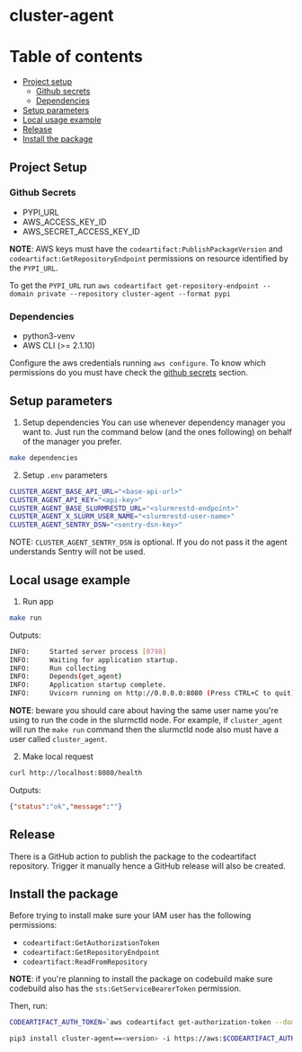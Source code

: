 # cluster-agent

# Table of contents

- [Project setup](#project-setup)
  - [Github secrets](#github-secrets)
  - [Dependencies](#dependencies)
- [Setup parameters](#setup-parameters)
- [Local usage example](#local-usage-exemple)
- [Release](#release)
- [Install the package](#install-the-package)

## Project Setup

### Github Secrets

* PYPI_URL
* AWS_ACCESS_KEY_ID
* AWS_SECRET_ACCESS_KEY_ID

**NOTE**: AWS keys must have the `codeartifact:PublishPackageVersion` and `codeartifact:GetRepositoryEndpoint` permissions on resource identified by the `PYPI_URL`.

To get the `PYPI_URL` run `aws codeartifact get-repository-endpoint --domain private --repository cluster-agent --format pypi`

### Dependencies

* python3-venv
* AWS CLI (>= 2.1.10)

Configure the aws credentials running `aws configure`. To know which permissions do you must have check the [github secrets](#github-secrets) section.

## Setup parameters

1. Setup dependencies
  You can use whenever dependency manager you want to. Just run the command below (and the ones following) on behalf of the manager you prefer.

  ```bash
  make dependencies
  ```

2. Setup `.env` parameters
  ```bash
  CLUSTER_AGENT_BASE_API_URL="<base-api-url>"
  CLUSTER_AGENT_API_KEY="<api-key>"
  CLUSTER_AGENT_BASE_SLURMRESTD_URL="<slurmrestd-endpoint>"
  CLUSTER_AGENT_X_SLURM_USER_NAME="<slurmrestd-user-name>"
  CLUSTER_AGENT_SENTRY_DSN="<sentry-dsn-key>"
  ```

  NOTE: `CLUSTER_AGENT_SENTRY_DSN` is optional. If you do not pass it the agent understands Sentry will not be used.

## Local usage example

1. Run app
  ```bash
  make run
  ```

Outputs:
  ```bash
  INFO:     Started server process [8798]
  INFO:     Waiting for application startup.
  INFO:     Run collecting
  INFO:     Depends(get_agent)
  INFO:     Application startup complete.
  INFO:     Uvicorn running on http://0.0.0.0:8080 (Press CTRL+C to quit)
  ```

**NOTE**: beware you should care about having the same user name you're using to run the code in the slurmctld node. For example, if `cluster_agent` will run the `make run` command then the slurmctld node also must have a user called `cluster_agent`.

2. Make local request
  ```bash
  curl http://localhost:8080/health
  ```

Outputs:
  ```json
  {"status":"ok","message":""}
  ```

## Release

There is a GitHub action to publish the package to the codeartifact repository. Trigger it manually hence a GitHub release will also be created.

## Install the package

Before trying to install make sure your IAM user has the following permissions:

* `codeartifact:GetAuthorizationToken`
* `codeartifact:GetRepositoryEndpoint`
* `codeartifact:ReadFromRepository`

**NOTE**: if you're planning to install the package on codebuild make sure codebuild also has the `sts:GetServiceBearerToken` permission.

Then, run:

```bash
CODEARTIFACT_AUTH_TOKEN=`aws codeartifact get-authorization-token --domain private --query authorizationToken --output text`

pip3 install cluster-agent==<version> -i https://aws:$CODEARTIFACT_AUTH_TOKEN@private-<aws account id>.d.codeartifact.<aws region>.amazonaws.com/pypi/cluster-agent/simple/
```
